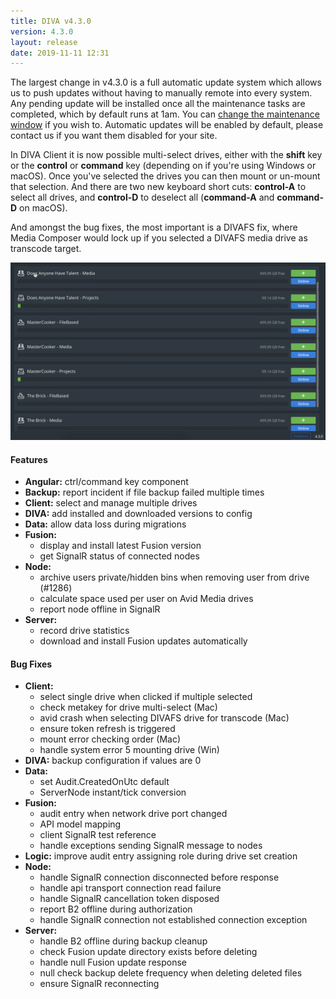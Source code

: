 ```yaml
---
title: DIVA v4.3.0
version: 4.3.0
layout: release
date: 2019-11-11 12:31
---
```


The largest change in v4.3.0 is a full automatic update system which allows us to push updates without having to manually remote into every system.
Any pending update will be installed once all the maintenance tasks are completed, which by default runs at 1am.
You can [change the maintenance window](https://help.group6.co.nz/v4/admin/maintenance-window.html) if you wish to.
Automatic updates will be enabled by default, please contact us if you want them disabled for your site.

In DIVA Client it is now possible multi-select drives, either with the **shift** key or the **control** or **command** key (depending on if you're using Windows or macOS).
Once you've selected the drives you can then mount or un-mount that selection.
And there are two new keyboard short cuts: **control-A** to select all drives, and **control-D** to deselect all (**command-A** and **command-D** on macOS).

And amongst the bug fixes, the most important is a DIVAFS fix, where Media Composer would lock up if you selected a DIVAFS media drive as transcode target.

![Multi-select drives](/images/diva/releases/multi-select-drives.gif)

#### Features

* **Angular:** ctrl/command key component
* **Backup:** report incident if file backup failed multiple times
* **Client:** select and manage multiple drives
* **DIVA:** add installed and downloaded versions to config
* **Data:** allow data loss during migrations
* **Fusion:**
  * display and install latest Fusion version
  * get SignalR status of connected nodes
* **Node:**
  * archive users private/hidden bins when removing user from drive (#1286)
  * calculate space used per user on Avid Media drives
  * report node offline in SignalR
* **Server:**
  * record drive statistics
  * download and install Fusion updates automatically

#### Bug Fixes

* **Client:**
  * select single drive when clicked if multiple selected
  * check metakey for drive multi-select (Mac)
  * avid crash when selecting DIVAFS drive for transcode (Mac)
  * ensure token refresh is triggered
  * mount error checking order (Mac)
  * handle system error 5 mounting drive (Win)
* **DIVA:** backup configuration if values are 0
* **Data:**
  * set Audit.CreatedOnUtc default
  * ServerNode instant/tick conversion
* **Fusion:**
  * audit entry when network drive port changed
  * API model mapping
  * client SignalR test reference
  * handle exceptions sending SignalR message to nodes
* **Logic:** improve audit entry assigning role during drive set creation
* **Node:**
  * handle SignalR connection disconnected before response
  * handle api transport connection read failure
  * handle SignalR cancellation token disposed
  * report B2 offline during authorization
  * handle SignalR connection not established connection exception
* **Server:**
  * handle B2 offline during backup cleanup
  * check Fusion update directory exists before deleting
  * handle null Fusion update response
  * null check backup delete frequency when deleting deleted files
  * ensure SignalR reconnecting
